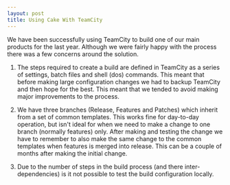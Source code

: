 ```yaml
---
layout: post
title: Using Cake With TeamCity
---
```


We have been successfully using TeamCity to build one of our main products for the last year.  Although we were fairly happy with the process there was a few concerns around the solution.

1. The steps required to create a build are defined in TeamCity as a series of settings,  batch files and shell (dos) commands.  This meant that before making large configuration changes we had to backup TeamCity and then hope for the best.  This meant that we tended to avoid making major improvements to the process.

2. We have three branches (Release, Features and Patches) which inherit from a set of common templates.  This works fine for day-to-day operation,  but isn't ideal for when we need to make a change to one branch (normally features) only.  After making and testing the change we have to remember to also make the same change to the common templates when features is merged into release.  This can be a couple of months after making the initial change.

3. Due to the number of steps in the build process (and there inter-dependencies) is it not possible to test the build configuration locally.



